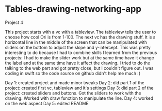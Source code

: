 # Tables-drawing-networking-app
Project 4

This project starts with a vc with a tableview. The tableview tells the user to choose how cool Ori is from 1-100. The next vc has the drawing stuff. It is a horizontal line in the middle of the screen that can be manipulated with sliders on the bottom to adjust the slope and y-intercept. This was pretty interesting to do because I had to combine skills I learned from the previous projects: I had to make the slider work but at the same time have it change the label and at the same time have it affect the drawing. I tried to do the talking to the web part and got pretty close, but I couldn't figure out. I was coding in swift so the code source on github didn't help me much :(

Day 1: created project and made minor tweaks
Day 2: did part 1 of the project: created first vc, tableview and it's settings
Day 3: did part 2 of the project: created sliders and buttons. Got the sliders to work with the drawing. Worked with draw function to manipulate the line.
Day 4: worked on the web aspect
Day 5: edited README


